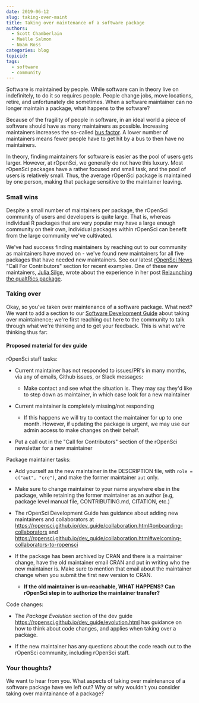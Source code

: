 ```yaml
---
date: 2019-06-12
slug: taking-over-maint
title: Taking over maintenance of a software package
authors:
  - Scott Chamberlain
  - Maëlle Salmon
  - Noam Ross
categories: blog
topicid: 
tags:
  - software
  - community
---
```


Software is maintained by people. While software can in theory live on indefinitely, to do it so requires people. People change jobs, move locations, retire, and unfortunately die sometimes. When a software maintainer can no longer maintain a package, what happens to the software?

Because of the fragility of people in software, in an ideal world a piece of software should have as many maintainers as possible. Increasing maintainers increases the so-called [bus factor][bus]. A lower number of maintainers means fewer people have to get hit by a bus to then have no maintainers. 

In theory, finding maintainers for software is easier as the pool of users gets larger. However, at rOpenSci, we generally do not have this luxury. Most rOpenSci packages have a rather focused and small task, and the pool of users is relatively small. Thus, the average rOpenSci package is maintained by one person, making that package sensitive to the maintainer leaving.

### Small wins

Despite a small number of maintainers per package, the rOpenSci community of users and developers is quite large. That is, whereas individual R packages that are very popular may have a large enough community on their own, individual packages within rOpenSci can benefit from the large community we've cultivated. 

We've had success finding maintainers by reaching out to our community as maintainers have moved on - we've found new maintainers for all five packages that have needed new maintainers. See our latest [rOpenSci News](https://news.ropensci.org/2019-05-13/) "Call For Contributors" section for recent examples. One of these new maintainers, [Julia Silge](https://ropensci.org/authors/julia-silge/), wrote about the experience in her post [Relaunching the qualtRics package](https://ropensci.org/blog/2019/04/30/qualtrics-relaunch/).

### Taking over

Okay, so you've taken over maintenance of a software package. What next? We want to add a section to our [Software Development Guide][devg] about taking over maintainence; we're first reaching out here to the community to talk through what we're thinking and to get your feedback. This is what we're thinking thus far:

#### Proposed material for dev guide

rOpenSci staff tasks:

* Current maintainer has not responded to issues/PR's in many months, via any of emails, Github issues, or Slack messages:
    
    * Make contact and see what the situation is. They may say they'd like to step down as maintainer, in which case look for a new maintainer

* Current maintainer is completely missing/not responding
    
    * If this happens we will try to contact the maintainer for up to one month. However, if updating the package is urgent, we may use our admin access to make changes on their behalf.

* Put a call out in the "Call for Contributors" section of the rOpenSci newsletter for a new maintainer

Package maintainer tasks:

* Add yourself as the new maintainer in the DESCRIPTION file, with `role = c("aut", "cre")`, and make the former maintainer `aut` only.

* Make sure to change maintainer to your name anywhere else in the package, while retaining the former maintainer as an author (e.g, package level manual file, CONTRIBUTING.md, CITATION, etc.)

* The rOpenSci Development Guide has guidance about adding new maintainers and collaborators at <https://ropensci.github.io/dev_guide/collaboration.html#onboarding-collaborators> and <https://ropensci.github.io/dev_guide/collaboration.html#welcoming-collaborators-to-ropensci>

* If the package has been archived by CRAN and there is a maintainer change, have the old maintainer email CRAN and put in writing who the new maintainer is. Make sure to mention that email about the maintainer change when you submit the first new version to CRAN.

    * __If the old maintainer is un-reachable, WHAT HAPPENS? Can rOpenSci step in to authorize the maintainer transfer?__

Code changes:

* The _Package Evolution_ section of the dev guide <https://ropensci.github.io/dev_guide/evolution.html> has guidance on how to think about code changes, and applies when taking over a package.

* If the new maintainer has any questions about the code reach out to the rOpenSci community, including rOpenSci staff.


### Your thoughts?

We want to hear from you. What aspects of taking over maintenance of a software package have we left out? Why or why wouldn't you consider taking over maintainance of a package?







[bus]: https://en.wikipedia.org/wiki/Bus_factor
[devg]: https://ropensci.github.io/dev_guide/
